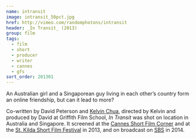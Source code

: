 ```yaml
---
name: intransit
image: intransit_50pct.jpg
href: http://vimeo.com/randomphotons/intransit
header: _In Transit_ (2013)
group: film
tags:
  - film
  - short
  - producer
  - writer
  - cannes
  - gfs
sort_order: 201301
---
```

An Australian girl and a Singaporean guy living in each other’s country form an online friendship, but can it lead to more?

Co-written by David Peterson and [Kelvin Chua](http://www.imdb.com/name/nm4861106/), directed by Kelvin and produced by David at Griffith Film School, _In Transit_ was shot on location in Australia and Singapore. It screened at the [Cannes Short Film Corner](http://www.cannescourtmetrage.com/en/corner) and at the [St. Kilda Short Film Festival](https://www.stkildafilmfestival.com.au/) in 2013, and on broadcast on [SBS](http://www.sbs.com.au/) in 2014.